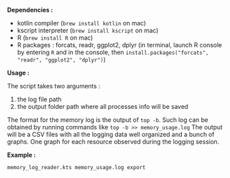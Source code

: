 __Dependencies :__

- kotlin compiler (`brew install kotlin` on mac)
- kscript interpreter (`brew install kscript` on mac)
- R (`brew install R` on mac)
- R packages : forcats, readr, ggplot2, dplyr (in terminal, launch R console by entering `R` and in the console, then `install.packages("forcats", "readr", "ggplot2", "dplyr")`)

__Usage :__

The script takes two arguments :
  1. the log file path
  2. the output folder path where all processes info will be saved

The format for the memory log is the output of `top -b`. Such log can be obtained by running commands like `top -b >> memory_usage.log`
The output will be a CSV files with all the logging data well organized and a bunch of graphs. One graph for each resource observed during the logging session.


__Example :__

`memory_log_reader.kts memory_usage.log export`